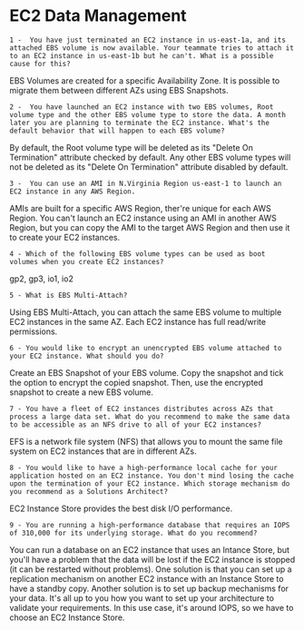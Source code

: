 # EC2 Data Management

`1 -  You have just terminated an EC2 instance in us-east-1a, and its attached EBS volume is now available. Your teammate tries to attach it to an EC2 instance in us-east-1b but he can't. What is a possible cause for this?`

EBS Volumes are created for a specific Availability Zone. It is possible to migrate them between different AZs using EBS Snapshots.

`2 -  You have launched an EC2 instance with two EBS volumes, Root volume type and the other EBS volume type to store the data. A month later you are planning to terminate the EC2 instance. What's the default behavior that will happen to each EBS volume?`

By default, the Root volume type will be deleted as its "Delete On Termination" attribute checked by default. Any other EBS volume types will not be deleted as its "Delete On Termination" attribute disabled by default.

`3 -  You can use an AMI in N.Virginia Region us-east-1 to launch an EC2 instance in any AWS Region.`

AMIs are built for a specific AWS Region, ther're unique for each AWS Region. You can't launch an EC2 instance using an AMI in another AWS Region, but you can copy the AMI to the target AWS Region and then use it to create your EC2 instances.

`4 - Which of the following EBS volume types can be used as boot volumes when you create EC2 instances?`

gp2, gp3, io1, io2

`5 - What is EBS Multi-Attach?`

Using EBS Multi-Attach, you can attach the same EBS volume to multiple EC2 instances in the same AZ. Each EC2 instance has full read/write permissions.

`6 - You would like to encrypt an unencrypted EBS volume attached to your EC2 instance. What should you do?`

Create an EBS Snapshot of your EBS volume. Copy the snapshot and tick the option to encrypt the copied snapshot. Then, use the encrypted snapshot to create a new EBS volume.

`7 - You have a fleet of EC2 instances distributes across AZs that process a large data set. What do you recommend to make the same data to be accessible as an NFS drive to all of your EC2 instances?`

EFS is a network file system (NFS) that allows you to mount the same file system on EC2 instances that are in different AZs.


`8 - You would like to have a high-performance local cache for your application hosted on an EC2 instance. You don't mind losing the cache upon the termination of your EC2 instance. Which storage mechanism do you recommend as a Solutions Architect?`

EC2 Instance Store provides the best disk I/O performance.

`9 - You are running a high-performance database that requires an IOPS of 310,000 for its underlying storage. What do you recommend?`

You can run a database on an EC2 instance that uses an Intance Store, but you'll have a problem that the data will be lost if the EC2 instance is stopped (it can be restarted without problems). One solution is that you can set up a replication mechanism on another EC2 instance with an Instance Store to have a standby copy. Another solution is to set up backup mechanisms for your data. It's all up to you how you want to set up your architecture to validate your requirements. In this use case, it's around IOPS, so we have to choose an EC2 Instance Store.